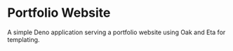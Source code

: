 # Portfolio Website
A simple Deno application serving a portfolio website using Oak and Eta for templating.
